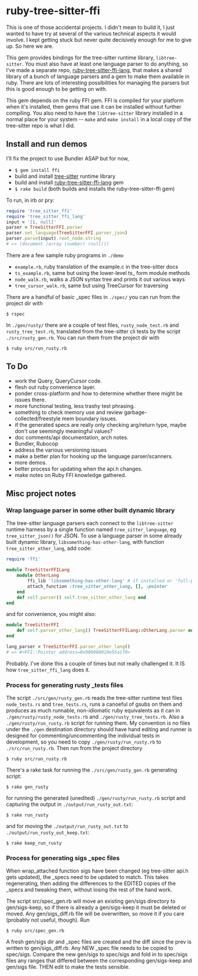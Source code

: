 # ruby-tree-sitter-ffi

This is one of those accidental projects. I didn't mean to build it,  I just
wanted to have try at several of the various technical aspects it would
involve. I kept getting stuck but never quite decisively enough for me to
give up. So here we are.

This gem provides bindings for the tree-sitter runtime library, `libtree-sitter`.
You must also have at least one language parser to do anything, so I've made a
separate repo, [ruby-tree-sitter-ffi-lang](https://github.com/calicoday/ruby-tree-sitter-ffi-lang), 
that makes a shared library of a bunch
of language parsers and a gem to make them available in ruby. There are lots of 
interesting possibilities for managing the parsers but this is good enough to be
getting on with.

This gem depends on the ruby FFI gem. FFI is compiled for your platform when it's
installed, then gems that use it can be installed without further compiling. You also 
need to have the `libtree-sitter` library installed in a normal place for your system -- `make` and `make install` in a local copy of the tree-sitter repo is what I did.


## Install and run demos

I'll fix the project to use Bundler ASAP but for now,

- `$ gem install ffi`
- build and install [tree-sitter](https://github.com/tree-sitter/tree-sitter) runtime library
- build and install [ruby-tree-sitter-ffi-lang](https://github.com/calicoday/ruby-tree-sitter-ffi-lang) gem
- `$ rake build` (both builds and installs the ruby-tree-sitter-ffi gem)

To run, in irb or pry:
```ruby
require 'tree_sitter_ffi'
require 'tree_sitter_ffi_lang'
input = '[1, null]'
parser = TreeSitterFFI.parser
parser.set_language(TreeSitterFFI.parser_json)
parser.parse(input).root_node.string
# => (document (array (number) (null)))
```

There are a few sample ruby programs in `./demo`
- `example.rb`, ruby translation of the example.c in the tree-sitter docs
- `ts_example.rb`, same but using the lower-level ts_ form module methods
- `node_walk.rb`, walks a JSON syntax tree and prints it out various ways
- `tree_cursor_walk.rb`, same but using TreeCursor for traversing

There are a handful of basic _spec files in `./spec/` you can run from the project dir with
```
$ rspec
```

In `./gen/rusty/` there are a couple of test files, `rusty_node_test.rb` and `rusty_tree_test.rb`, translated from the tree-sitter cli tests by the script `./src/rusty_gen.rb`. You can run them from the project dir with
```
$ ruby src/run_rusty.rb
```


## To Do

- work the Query, QueryCursor code.
- flesh out ruby convenience layer.
- ponder cross-platform and how to determine whether there might be issues there.
- more functional testing, less trashy test phrasing.
- something to check memory use and review garbage-collected/freestyle mem boundary issues.
- if the generated specs are really only checking arg/return type, maybe don't use seemingly meaningful values?
- doc comments/api documentation, arch notes.
- Bundler, Rubocop
- address the various versioning issues
- make a better plan for hooking up the language parser/scanners.
- more demos.
- better process for updating when the api.h changes.
- make notes on Ruby FFI knowledge gathered.


## Misc project notes

### Wrap language parser in some other built dynamic library

The tree-sitter language parsers each connect to the `libtree-sitter` runtime harness by a single function named `tree_sitter_language`, eg `tree_sitter_json()` for JSON. To use a language parser in some already built dynamic library, `libsomething-has-other-lang`, with function `tree_sitter_other_lang`, add code:

```ruby
require 'ffi'

module TreeSitterFFILang
	module OtherLang
		ffi_lib 'libsomething-has-other-lang' # if installed or 'full-path-to-lib'
		attach_function :tree_sitter_other_lang, [], :pointer
	end
	def self.parser() self.tree_sitter_other_lang end
end
```

and for convenience, you might also:
```ruby
module TreeSitterFFI
	def self.parser_other_lang() TreeSitterFFILang::OtherLang.parser end
end

lang_parser = TreeSitterFFI.parser_other_lang()
# => #<FFI::Pointer address=0x000000010e55a1f0>
```

Probably. I've done this a couple of times but not really challenged it. It IS how `tree_sitter_ffi_lang` does it.


### Process for generating rusty _tests files

The script `./src/gen/rusty_gen.rb` reads the tree-sitter runtime test files `node_tests.rs` and `tree_tests.rs`, runs a canoeful of gsubs on them and produces as much runnable, non-idiomatic ruby equivalents as it can in `./gen/rusty/rusty_node_tests.rb` and `./gen/rusty_tree_tests.rb`. Also a `./gen/rusty/run_rusty.rb` script for running them. My convention is no files under the `./gen` destination directory should have hand editing and runner is designed for commenting/uncommenting the individual tests in development, so you need to copy `./gen/rusty/run_rusty.rb` to `./src/run_rusty.rb`. Then run from the project directory
```
$ ruby src/run_rusty.rb
```
There's a rake task for running the `./src/gen/rusty_gen.rb` generating script:
```
$ rake gen_rusty
```
for running the generated (unedited) `./gen/rusty/run_rusty.rb` script and capturing the output in `./output/run_rusty_out.txt`:
```
$ rake run_rusty
```
and for moving the `./output/run_rusty_out.txt` to `./output/run_rusty_out_keep.txt`:
```
$ rake keep_run_rusty
```


### Process for generating sigs _spec files

When wrap_attached function sigs have been changed (eg tree-sitter api.h gets updated),
the _specs need to be updated to match. This takes regenerating, then adding the
differences to the EDITED copies of the _specs and tweaking them, without losing
the rest of the hand work.

The script src/spec_gen.rb will move an existing gen/sigs directory to gen/sigs-keep,
so if there is already a gen/sigs-keep it must be deleted or moved. Any gen/sigs_diff.rb 
file will be overwritten, so move it if you care (probably not useful, though). Run
```
$ ruby src/spec_gen.rb
```

A fresh gen/sigs dir and _spec files are created and the diff since the prev is 
written to gen/sigs_diff.rb. Any NEW _spec file needs to be copied to spec/sigs. 
Compare the new gen/sigs to spec/sigs and fold in to spec/sigs files any ranges that differed between the corresponding gen/sigs-keep and gen/sigs file. THEN edit to 
make the tests sensible.

